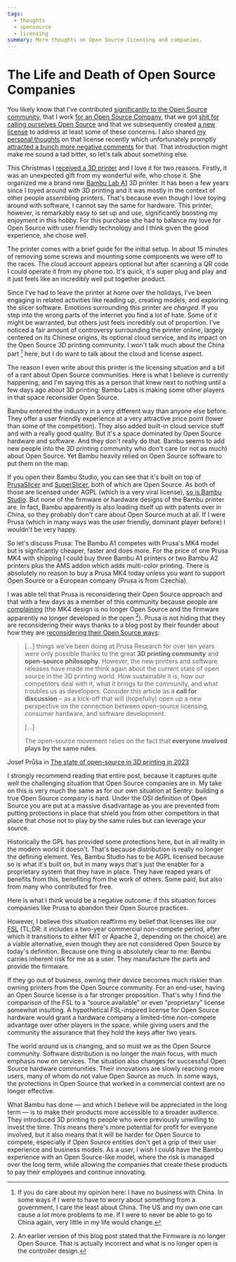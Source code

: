 ```yaml
---
tags:
  - thoughts
  - opensource
  - licensing
summary: More thoughts on Open Source licensing and companies.
---
```


# The Life and Death of Open Source Companies

You likely know that I've contributed [significantly to the Open Source community](/projects), that I work [for an Open Source Company](https://sentry.io/welcome/), that we got [shit for calling ourselves
Open Source](https://news.ycombinator.com/item?id=36971490) and that we
subsequently created [a new license](https://fsl.software/) to address
at least some of these concerns.  I also shared [my personal thoughts](/2023/11/19/cathedral-and-bazaaar-licensing/) on that license recently
which unfortunately promptly [attracted a bunch more negative comments](https://news.ycombinator.com/item?id=38331173) for that.  That
introduction might make me sound a tad bitter, so let's talk about
something else.

This Christmas I [received a 3D printer](https://twitter.com/mitsuhiko/status/1738930820998369593) and I love
it for two reasons.  Firstly, it was an unexpected gift from my wonderful
wife, who chose it.  She organized me a brand new [Bambu Lab A1](https://bambulab.com/en/a1) 3D printer.  It has been a few years since
I toyed around with 3D printing and it was mostly in the context of other
people assembling printers.  That's because even though I love toying
around with software, I cannot say the same for hardware.  This printer,
however, is remarkably easy to set up and use, significantly boosting my
enjoyment in this hobby.  For this purchase she had to balance my love for
Open Source with user friendly technology and I think given the good
experience, she chose well.

The printer comes with a brief guide for the initial setup.  In about 15
minutes of removing some screws and mounting some components we were off
to the races.  The cloud account appears optional but after scanning a QR
code I could operate it from my phone too.  It's quick, it's super plug and
play and it just feels like an incredibly well put together product.

Since I've had to leave the printer at home over the holidays, I've been
engaging in related activities like reading up, creating models, and
exploring the slicer software.  Emotions surrounding this printer are
*charged*.  If you step into the wrong parts of the internet you find a
lot of hate.  Some of it might be warranted, but others just feels
incredibly out of proportion.  I've noticed a fair amount of controversy
surrounding the printer online, largely centered on its Chinese origins,
its optional cloud service, and its impact on the Open Source 3D printing
community.  I won't talk much about the China part [^1] here, but I do
want to talk about the cloud and license aspect.

The reason I even write about this printer is the licensing situation and
a bit of a rant about Open Source communities.  Here is what I believe is
currently happening, and I'm saying this as a person that knew next to
nothing until a few days ago about 3D printing: Bambu Labs is making some
other players in that space reconsider Open Source.

Bambu entered the industry in a very different way than anyone else
before.  They offer a user friendly experience at a very attractive price
point (lower than some of the competition).  They also added built-in
cloud service stuff and with a really good quality.  But it's a space
dominated by Open Source hardware and software.  And they don't really do
that.  Bambu seems to add new people into the 3D printing community who
don't care (or not as much) about Open Source.  Yet Bambu heavily relied
on Open Source software to put them on the map.

If you open their Bambu Studio, you can see that it's built on top of
[PrusaSlicer](https://github.com/prusa3d/PrusaSlicer) and
[SuperSlicer](https://github.com/supermerill/SuperSlicer), both of
which are Open Source.  As both of those are licensed under AGPL (which is
a very viral license), [so is Bambu Studio](https://github.com/bambulab/BambuStudio).  But none of the firmware or
hardware designs of the Bambu printer are.  In fact, Bambu apparently is
also loading itself up with patents over in China, so they probably don't
care about Open Source much at all.  If I were Prusa (which in many ways
was the user friendly, dominant player before) I wouldn't be very happy.

So let's discuss Prusa: The Bambu A1 competes with Prusa's MK4 model
but is signficantly cheaper, faster and does more.  For the price of one
Prusa MK4 with shipping I could buy three Bambu A1 printers or two Bambu
A2 printers plus the AMS addon which adds multi-color printing.  There is
absolutely no reason to buy a Prusa MK4 today unless you want to support
Open Source or a European company (Prusa is from Czechia).

I was able tell that Prusa is reconsidering their Open Source approach and
that with a few days as a member of this community because people are
[complaining](https://www.reddit.com/r/prusa3d/comments/10g6fgv/prusa_giving_up_on_its_open_source_roots/)
(the MK4 design is no longer Open Source and the firmware apparently no
longer developed in the open [^2]).  Prusa is not hiding that they are
reconsidering their ways thanks to a blog post by their founder about how
they are [reconsidering their Open Source ways](https://blog.prusa3d.com/the-state-of-open-source-in-3d-printing-in-2023_76659/):

> […] things we’ve been doing at Prusa Research for over ten years were
only possible thanks to the great **3D printing community** and
**open-source philosophy**. However, the new printers and software
releases have made me think again about the current state of open
source in the 3D printing world. How sustainable it is, how our
competitors deal with it, what it brings to the community, and what
troubles us as developers.  Consider this article as a **call for
discussion** – as a kick-off that will (hopefully) open up a new
perspective on the connection between open-source licensing, consumer
hardware, and software development.
>
> […]
>
> The open-source movement relies on the fact that **everyone involved
plays by the same rules**.
>
Josef Průša in [The state of open-source in 3D printing in 2023](https://blog.prusa3d.com/the-state-of-open-source-in-3d-printing-in-2023_76659/)

I strongly recommend reading that entire post, because it captures quite
well the challenging situation that Open Source companies are in.  My take
on this is very much the same as for our own situation at Sentry: building
a true Open Source company is hard.  Under the OSI definition of Open
Source you are put at a massive disadvantage as you are prevented from
putting protections in place that shield you from other competitors in
that place that chose not to play by the same rules but can leverage your
source.

Historically the GPL has provided some protections here, but in all
reality in the modern world it doesn't.  That's because distribution is
really no longer the defining element.  Yes, Bambu Studio has to be AGPL
licensed because so is what it's built on, but in many ways that's just the
enabler for a proprietary system that they have in place.  They have
reaped years of benefits from this, benefiting from the work of others.
Some paid, but also from many who contributed for free.

Here is what I think would be a negative outcome: if this situation forces
companies like Prusa to abandon their Open Source practices.

However, I believe this situation reaffirms my belief that licenses like
our [FSL](https://fsl.software/) (TL;DR: it includes a two-year
commercial non-compete period, after which it transitions to either MIT or
Apache 2, depending on the choice) are a viable alternative, even though
they are not considered Open Source by today's definition.  Because one
thing is absolutely clear to me: Bambu carries inherent risk for me as a
user.  They manufacture the parts and provide the firmware.

If they go out of business, owning their device becomes much riskier than
owning printers from the Open Source community.  For an end-user, having an
Open Source license is a far stronger proposition.  That's why I find the
comparison of the FSL to a “source available” or even “proprietary”
license somewhat insulting. A hypothetical FSL-inspired license for Open
Source hardware would grant a hardware company a limited-time non-compete
advantage over other players in the space, while giving users and the
community the assurance that they hold the keys after two years.

The world around us is changing, and so must we as the Open Source
community.  Software distribution is no longer the main focus, with much
emphasis now on services.  The situation also changes for successful Open
Source hardware communities.  Their innovations are slowly reaching more
users, many of whom do not value Open Source as much. In some ways, the
protections in Open Source that worked in a commercial context are no
longer effective.

What Bambu has done — and which I believe will be appreciated in the long
term — is to make their products more accessible to a broader audience.  They
introduced 3D printing to people who were previously unwilling to invest
the time.  This means there's more potential for profit for everyone
involved, but it also means that it will be harder for Open Source to
compete, especially if Open Source entities don't get a grip of their user
experience and business models.  As a user, I wish I could have the Bambu
experience with an Open Source-like model, where the risk is managed over
the long term, while allowing the companies that create these products to
pay their employees and continue innovating.

[^1]: If you do care about my opinion here: I have no business with China.
In some ways if I were to have to worry about something from a
government, I care the least about China.  The US and my own one can
cause a lot more problems to me.  If I were to never be able to go to
China again, very little in my life would change.

[^2]: An earlier version of this blog post stated that the Firmware is no
longer Open Source.  That is actually incorrect and what is no longer
open is the controller design.
